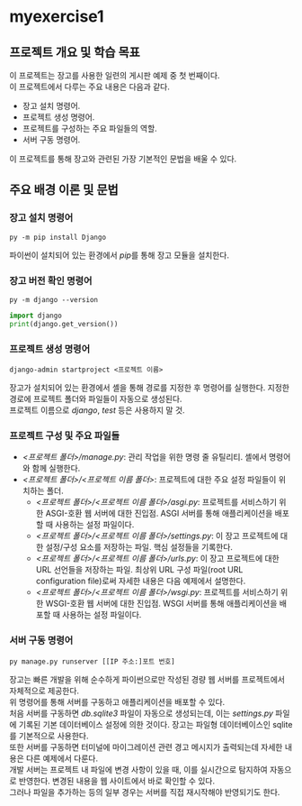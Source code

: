 # **myexercise1**

## 프로젝트 개요 및 학습 목표

이 프로젝트는 장고를 사용한 일련의 게시판 예제 중 첫 번째이다.  
이 프로젝트에서 다루는 주요 내용은 다음과 같다.

- 장고 설치 명령어.
- 프로젝트 생성 명령어.
- 프로젝트를 구성하는 주요 파일들의 역할.
- 서버 구동 명령어.

이 프로젝트를 통해 장고와 관련된 가장 기본적인 문법을 배울 수 있다.

## 주요 배경 이론 및 문법

### 장고 설치 명령어

```shell
py -m pip install Django
```

파이썬이 설치되어 있는 환경에서 *pip*를 통해 장고 모듈을 설치한다.

### 장고 버전 확인 명령어

```shell
py -m django --version
```

```python
import django
print(django.get_version())
```

### 프로젝트 생성 명령어

```shell
django-admin startproject <프로젝트 이름>
```

장고가 설치되어 있는 환경에서 셸을 통해 경로를 지정한 후 명령어를 실행한다. 지정한 경로에 프로젝트 폴더와 파일들이 자동으로 생성된다.  
프로젝트 이름으로 *django*, *test* 등은 사용하지 말 것.

### 프로젝트 구성 및 주요 파일들

- *<프로젝트 폴더>/manage.py*: 관리 작업을 위한 명령 줄 유틸리티. 셸에서 명령어와 함께 실행한다.
- *<프로젝트 폴더>/<프로젝트 이름 폴더>*: 프로젝트에 대한 주요 설정 파일들이 위치하는 폴더.
  - *<프로젝트 폴더>/<프로젝트 이름 폴더>/asgi.py*: 프로젝트를 서비스하기 위한 ASGI-호환 웹 서버에 대한 진입점. ASGI 서버를 통해 애플리케이션을 배포할 때 사용하는 설정 파일이다.
  - *<프로젝트 폴더>/<프로젝트 이름 폴더>/settings.py*: 이 장고 프로젝트에 대한 설정/구성 요소를 저장하는 파일. 핵심 설정들을 기록한다.
  - *<프로젝트 폴더>/<프로젝트 이름 폴더>/urls.py*: 이 장고 프로젝트에 대한 URL 선언들을 저장하는 파일. 최상위 URL 구성 파일(root URL configuration file)로써 자세한 내용은 다음 예제에서 설명한다.
  - *<프로젝트 폴더>/<프로젝트 이름 폴더>/wsgi.py*: 프로젝트를 서비스하기 위한 WSGI-호환 웹 서버에 대한 진입점. WSGI 서버를 통해 애플리케이션을 배포할 때 사용하는 설정 파일이다.

### 서버 구동 명령어

```shell
py manage.py runserver [[IP 주소:]포트 번호]
```

장고는 빠른 개발을 위해 순수하게 파이썬으로만 작성된 경량 웹 서버를 프로젝트에서 자체적으로 제공한다.  
위 명령어를 통해 서버를 구동하고 애플리케이션을 배포할 수 있다.  
처음 서버를 구동하면 *db.sqlite3* 파일이 자동으로 생성되는데, 이는 *settings.py* 파일에 기록된 기본 데이터베이스 설정에 의한 것이다. 장고는 파일형 데이터베이스인 sqlite를 기본적으로 사용한다.  
또한 서버를 구동하면 터미널에 마이그레이션 관련 경고 메시지가 출력되는데 자세한 내용은 다른 예제에서 다룬다.  
개발 서버는 프로젝트 내 파일에 변경 사항이 있을 때, 이를 실시간으로 탐지하여 자동으로 반영한다. 변경된 내용을 웹 사이트에서 바로 확인할 수 있다.  
그러나 파일을 추가하는 등의 일부 경우는 서버를 직접 재시작해야 반영되기도 한다.
